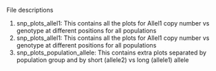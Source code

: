 File descriptions
  1. snp_plots_allel1: This contains all the plots for Allel1 copy number vs genotype at different positions for all populations
  2. snp_plots_allel1: This contains all the plots for Allel1 copy number vs genotype at different positions for all populations
  3. snp_plots_population_allele: This contains extra plots separated by population group and by short (allele2) vs long (allele1) allele
